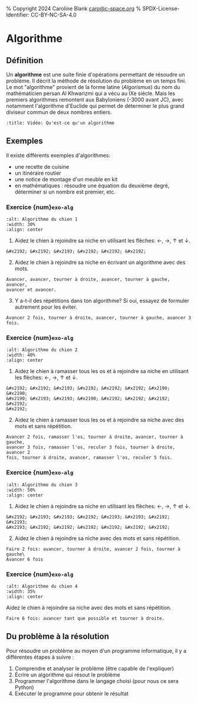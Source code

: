 % Copyright 2024 Caroline Blank <caro@c-space.org>
% SPDX-License-Identifier: CC-BY-NC-SA-4.0

# Algorithme

## Définition

Un **algorithme** est une suite finie d'opérations permettant de résoudre un
problème. Il décrit la méthode de résolution du problème en un temps fini.
Le mot "algorithme" provient de la forme latine (*Algorismus*) du nom du
mathématicien persan Al Khwarizmi qui a vécu au IXe siècle. Mais les premiers
algorithmes remontent aux Babyloniens (-3000 avant JC), avec notamment
l'algorithme d'Euclide qui permet de déterminer le plus grand diviseur commun de
deux nombres entiers.

```{youtube} iQpsPVVppZM
:title: Vidéo: Qu'est-ce qu'un algorithme
```

## Exemples

Il existe différents exemples d'algorithmes:
- une recette de cuisine
- un itinéraire routier
- une notice de montage d'un meuble en kit
- en mathématiques : résoudre une équation du deuxième degré, déterminer si
  un nombre est premier, etc.

### Exercice {num}`exo-alg`

```{image} images/algo-chien-1.png
:alt: Algorithme du chien 1
:width: 30%
:align: center
```

1. Aidez le chien à rejoindre sa niche en utilisant les flèches: &#x2190;,
&#x2192;,  &#x2191; et &#x2193;.

  ```{solution}
  &#x2192; &#x2192; &#x2193; &#x2192; &#x2192; &#x2192;
  ```

2. Aidez le chien à rejoindre sa niche en écrivant un algorithme avec des mots.

  ```{solution}
  Avancer, avancer, tourner à droite, avancer, tourner à gauche, avancer,
  avancer et avancer.
  ```

3. Y a-t-il des répétitions dans ton algorithme? Si oui, essayez de formuler
autrement pour les éviter.

  ```{solution}
  Avancer 2 fois, tourner à droite, avancer, tourner à gauche, avancer 3 fois.
  ```

### Exercice {num}`exo-alg`

```{image} images/algo-chien-2.png
:alt: Algorithme du chien 2
:width: 40%
:align: center
```

1. Aidez le chien à ramasser tous les os et à rejoindre sa niche en utilisant
les flèches: &#x2190;, &#x2192;,  &#x2191; et &#x2193;.

  ```{solution}
  &#x2192; &#x2192; &#x2193; &#x2192; &#x2192; &#x2192; &#x2190; &#x2190;
  &#x2190; &#x2193; &#x2193; &#x2190; &#x2192; &#x2192; &#x2192; &#x2192;
  &#x2192;
  ```


2. Aidez le chien à ramasser tous les os et à rejoindre sa niche avec des mots
et sans répétition.

  ```{solution}
  Avancer 2 fois, ramasser l'os, tourner à droite, avancer, tourner à gauche,
  avancer 3 fois, ramasser l'os, reculer 3 fois, tourner à droite, avancer 2
  fois, tourner à droite, avancer, ramasser l'os, reculer 5 fois.
  ```

### Exercice {num}`exo-alg`

```{image} images/algo-chien-3.png
:alt: Algorithme du chien 3
:width: 50%
:align: center
```

1. Aidez le chien à rejoindre sa niche en utilisant les flèches: &#x2190;,
&#x2192;,  &#x2191; et &#x2193;.

  ```{solution}
  &#x2192; &#x2193; &#x2193; &#x2192; &#x2193; &#x2193; &#x2192; &#x2193;
  &#x2193; &#x2192; &#x2192; &#x2192; &#x2192; &#x2192; &#x2192;
  ```


2. Aidez le chien à rejoindre sa niche avec des mots et sans répétition.

  ```{solution}
  Faire 2 fois: avancer, tourner à droite, avancer 2 fois, tourner à gauche\
  Avancer 6 fois
  ```

### Exercice {num}`exo-alg`

```{image} images/algo-chien-4.png
:alt: Algorithme du chien 4
:width: 35%
:align: center
```

Aidez le chien à rejoindre sa niche avec des mots et sans répétition.

```{solution}
Faire 6 fois: avancer tant que possible et tourner à droite.
```

## Du problème à la résolution

Pour résoudre un problème au moyen d'un programme informatique, il y a
différentes étapes à suivre :

1. Comprendre et analyser le problème (être capable de l'expliquer)
2. Écrire un algorithme qui résout le problème
3. Programmer l'algorithme dans le langage choisi (pour nous ce sera Python)
4. Exécuter le programme pour obtenir le résultat
